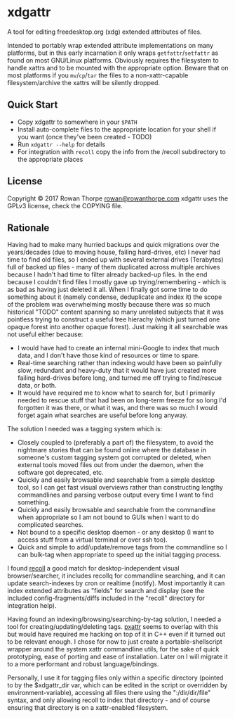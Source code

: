 xdgattr
=======

A tool for editing freedesktop.org (xdg) extended attributes of files.

Intended to portably wrap extended attribute implementations on many platforms,
but in this early incarnation it only wraps `getfattr`/`setfattr` as found on
most GNU/Linux platforms. Obviously requires the filesystem to handle xattrs
and to be mounted with the appropriate option. Beware that on most platforms if
you `mv`/`cp`/`tar` the files to a non-xattr-capable filesystem/archive the
xattrs will be silently dropped.

Quick Start
-----------

* Copy xdgattr to somewhere in your `$PATH`
* Install auto-complete files to the appropriate location for your shell if you
  want (once they've been created - TODO)
* Run `xdgattr --help` for details
* For integration with `recoll` copy the info from the /recoll subdirectory to
  the appropriate places

License
-------

Copyright © 2017 Rowan Thorpe <rowan@rowanthorpe.com>
xdgattr uses the GPLv3 license, check the COPYING file.

Rationale
---------

Having had to make many hurried backups and quick migrations over the
years/decades (due to moving house, failing hard-drives, etc) I never had time
to find old files, so I ended up with several external drives (Terabytes) full
of backed up files - many of them duplicated across multiple archives because I
hadn't had time to filter already backed-up files. In the end because I
couldn't find files I mostly gave up trying/remembering - which is as bad as
having just deleted it all. When I finally got some time to do something about
it (namely condense, deduplicate and index it) the scope of the problem was
overwhelming mostly because there was so much historical "TODO" content
spanning so many unrelated subjects that it was pointless trying to construct a
useful tree hierachy (which just turned one opaque forest into another opaque
forest). Just making it all searchable was not useful either because:

* I would have had to create an internal mini-Google to index that much data,
  and I don't have those kind of resources or time to spare.
* Real-time searching rather than indexing would have been so painfully slow,
  redundant and heavy-duty that it would have just created more failing
  hard-drives before long, and turned me off trying to find/rescue data, or
  both.
* It would have required me to know what to search for, but I primarily needed
  to rescue stuff that had been on long-term freeze for so long I'd forgotten
  it was there, or what it was, and there was so much I would forget again what
  searches are useful before long anyway.

The solution I needed was a tagging system which is:

* Closely coupled to (preferably a part of) the filesystem, to avoid the
  nightmare stories that can be found online where the database in someone's
  custom tagging system got corrupted or deleted, when external tools moved
  files out from under the daemon, when the software got deprecated, etc.
* Quickly and easily browsable and searchable from a simple desktop tool, so I
  can get fast visual overviews rather than constructing lengthy commandlines
  and parsing verbose output every time I want to find something.
* Quickly and easily browsable and searchable from the commandline when
  appropriate so I am not bound to GUIs when I want to do complicated searches.
* Not bound to a specific desktop daemon - or any desktop (I want to access
  stuff from a virtual terminal or over ssh too).
* Quick and simple to add/update/remove tags from the commandline so I can
  bulk-tag when appropriate to speed up the initial tagging process.

I found [recoll](https://en.wikipedia.org/wiki/Recoll) a good match for
desktop-independent visual browser/searcher, it includes recollq for
commandline searching, and it can update search-indexes by cron or realtime
(inotify). Most importantly it can index extended attributes as "fields" for
search and display (see the included config-fragments/diffs included in the
"recoll" directory for integration help).

Having found an indexing/browsing/searching-by-tag solution, I needed a tool
for creating/updating/deleting tags. [pxattr](http://www.lesbonscomptes.com/pxattr)
seems to overlap with this but would have required me hacking on top of it in
C++ even if it turned out to be relevant enough. I chose for now to just create
a portable-shellscript wrapper around the system xattr commandline utils, for
the sake of quick prototyping, ease of porting and ease of installation. Later
on I will migrate it to a more performant and robust language/bindings.

Personally, I use it for tagging files only within a specific directory
(pointed to by the $xdgattr_dir var, which can be edited in the script or
overridden by environment-variable), accessing all files there using the
":/dir/dir/file" syntax, and only allowing recoll to index that directory - and
of course ensuring that directory is on a xattr-enabled filesystem.
